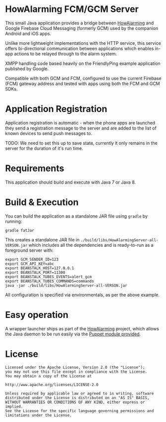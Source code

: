 # HowAlarming FCM/GCM Server

This small Java application provides a bridge between
[HowAlarming](https://github.com/jethrocarr/howalarming) and Google Firebase
Cloud Messaging (formerly GCM) used by the companion Android and iOS apps.

Unlike more lightweight implementations with the HTTP service, this service
offers bi-directional communication between applications which enables in-app
actions to be relayed through to the alarm system.

XMPP handling code based heavily on the FriendlyPing example application
published by Google.

Compatible with both GCM and FCM, configured to use the current Firebase (FCM)
gateway address and tested with apps using both the FCM and GCM SDKs.


# Application Registration

Application registration is automatic - when the phone apps are launched they
send a registration message to the server and are added to the list of known
devices to send push messages to.

TODO: We need to set this up to save state, currently it only remains in the
server for the duration of it's run time.


# Requirements

This application should build and execute with Java 7 or Java 8.


# Build & Execution

You can build the application as a standalone JAR file using `gradle` by
running:

    gradle fatJar

This creates a standalone JAR file in `./build/libs/HowAlarmingServer-all-VERSON.jar`
which includes all the dependencies and is ready-to-run as a foreground server
with:

    export GCM_SENDER_ID=123
    export GCM_API_KEY=abc
    export BEANSTALK_HOST=127.0.0.1
    export BEANSTALK_PORT=11300
    export BEANSTALK_TUBES_EVENTS=alert_gcm
    export BEANSTALK_TUBES_COMMANDS=commands
    java -jar ./build/libs/HowAlarmingServer-all-VERSON.jar

All configuration is specified via environmentals, as per the above example.


# Easy operation

A wrapper launcher ships as part of the [HowAlarming](https://github.com/jethrocarr/howalarming)
project, which allows the Java daemon to be run easily via the [Puppet module provided](https://github.com/jethrocarr/puppet-howalarming).


# License

    Licensed under the Apache License, Version 2.0 (the "License");
    you may not use this file except in compliance with the License.
    You may obtain a copy of the License at

    http://www.apache.org/licenses/LICENSE-2.0

    Unless required by applicable law or agreed to in writing, software
    distributed under the License is distributed on an "AS IS" BASIS,
    WITHOUT WARRANTIES OR CONDITIONS OF ANY KIND, either express or implied.
    See the License for the specific language governing permissions and
    limitations under the License.
